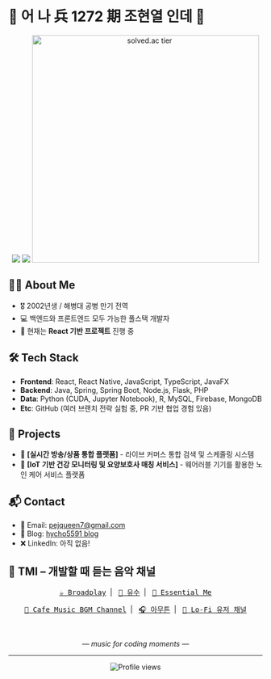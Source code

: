 # 🎱 어 나 兵 1272 期 조현열 인데 🎱

<div align="center">
  <!-- GitHub Stats at the top -->
  <img src="https://github-readme-stats.vercel.app/api?username=daniel972632&show_icons=true&theme=tokyonight&hide_border=true&width=450" />
  <img src="https://github-readme-stats.vercel.app/api/top-langs/?username=daniel972632&layout=compact&theme=tokyonight&hide_border=true&width=450" />
  
  <!-- Solved.ac Badge -->
  <a href="https://solved.ac/pejqueen7">
    <img src="https://mazassumnida.wtf/api/generate_badge?boj=pejqueen7" alt="solved.ac tier" width="450" />
  </a>
</div>

## 👨‍💻 About Me
- 🎖 2002년생 / 해병대 공병 만기 전역
- 💻 백엔드와 프론트엔드 모두 가능한 풀스택 개발자
- 🚀 현재는 **React 기반 프로젝트** 진행 중

## 🛠️ Tech Stack
- **Frontend**: React, React Native, JavaScript, TypeScript, JavaFX
- **Backend**: Java, Spring, Spring Boot, Node.js, Flask, PHP
- **Data**: Python (CUDA, Jupyter Notebook), R, MySQL, Firebase, MongoDB
- **Etc**: GitHub (여러 브랜치 전략 실험 중, PR 기반 협업 경험 있음)

## 🚀 Projects
- 🔗 **[실시간 방송/상품 통합 플랫폼]** - 라이브 커머스 통합 검색 및 스케줄링 시스템
- 🔗 **[IoT 기반 건강 모니터링 및 요양보호사 매칭 서비스]** - 웨어러블 기기를 활용한 노인 케어 서비스 플랫폼

## 📬 Contact
- 📧 Email: pejqueen7@gmail.com  
- 📝 Blog: [hycho5591 blog](https://blog.naver.com/hycho5591)  
- ❌ LinkedIn: 아직 없음!

## 🎵 TMI – 개발할 때 듣는 음악 채널

<div align="center">
  <p>
    <kbd><a href="https://www.youtube.com/@broadplay">☕ Broadplay</a></kbd>&nbsp;&nbsp;|&nbsp;&nbsp;
    <kbd><a href="https://www.youtube.com/@yusu_lee">🎹 유수</a></kbd>&nbsp;&nbsp;|&nbsp;&nbsp;
    <kbd><a href="https://www.youtube.com/@essentialme">🌿 Essential Me</a></kbd>
  </p>
  
  <p>
    <kbd><a href="https://www.youtube.com/channel/UCILZltam9zTBOGGqV3BwIWw">🎷 Cafe Music BGM Channel</a></kbd>&nbsp;&nbsp;|&nbsp;&nbsp;
    <kbd><a href="https://www.youtube.com/@amooteun">🎧 아무튼</a></kbd>&nbsp;&nbsp;|&nbsp;&nbsp;
    <kbd><a href="https://www.youtube.com/@user-d1n6v">🌙 Lo-Fi 유저 채널</a></kbd>
  </p>
  
  <br>
  <p><i>— music for coding moments —</i></p>
</div>

---

<div align="center">
  <img src="https://komarev.com/ghpvc/?username=daniel972632&color=blueviolet" alt="Profile views" />
</div>
